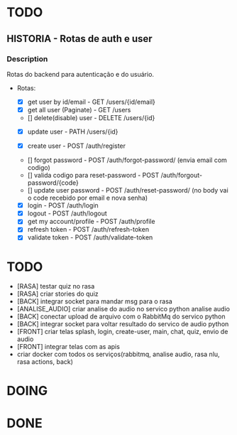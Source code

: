 # TODO

## HISTORIA - Rotas de auth e user

### Description

Rotas do backend para autenticação e do usuário.

- Rotas:

  - [x] get user by id/email - GET /users/{id/email}
  - [x] get all user (Paginate) - GET /users
  - [] delete(disable) user - DELETE /users/{id}
  - [x] update user - PATH /users/{id}

  - [x] create user - POST /auth/register

  - [] forgot password - POST /auth/forgot-password/
    (envia email com codigo)
  - [] valida codigo para reset-password - POST /auth/forgout-password/{code}
  - [] update user password - POST /auth/reset-password/
    (no body vai o code recebido por email e nova senha)

  - [x] login - POST /auth/login
  - [x] logout - POST /auth/logout
  - [x] get my account/profile - POST /auth/profile
  - [x] refresh token - POST /auth/refresh-token
  - [x] validate token - POST /auth/validate-token
# TODO
- [RASA] testar quiz no rasa
- [RASA] criar stories do quiz
- [BACK] integrar socket para mandar msg para o rasa
- [ANALISE_AUDIO] criar analise do audio no servico python analise audio
- [BACK] conectar upload de arquivo com o RabbitMq do servico python
- [BACK] integrar socket para voltar resultado do servico de audio python
- [FRONT] criar telas splash, login, create-user, main, chat, quiz, envio de audio
- [FRONT] integrar telas com as apis
- criar docker com todos os serviços(rabbitmq, analise audio, rasa nlu, rasa actions, back)

# DOING

# DONE
